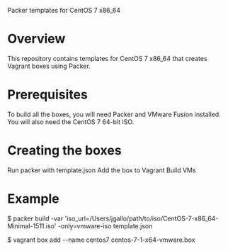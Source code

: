 Packer templates for CentOS 7 x86_64

# Overview

This repository contains templates for CentOS 7 x86_64 that creates Vagrant boxes using Packer.

# Prerequisites

To build all the boxes, you will need Packer and VMware Fusion installed. You will also need the CentOS 7 64-bit ISO.


# Creating the boxes

Run packer with template.json
Add the box to Vagrant
Build VMs

# Example

$ packer build -var 'iso_url=/Users/jgallo/path/to/iso/CentOS-7-x86_64-Minimal-1511.iso' -only=vmware-iso template.json

$ vagrant box add --name centos7 centos-7-1-x64-vmware.box



